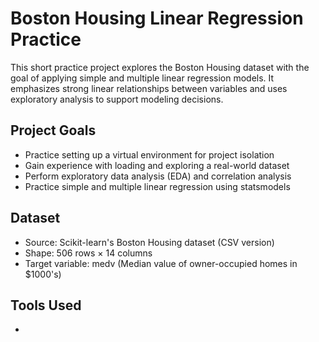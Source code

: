 # Boston Housing Linear Regression Practice

This short practice project explores the Boston Housing dataset with the goal of applying simple and multiple linear regression models. It emphasizes strong linear relationships between variables and uses exploratory analysis to support modeling decisions.

## Project Goals

- Practice setting up a virtual environment for project isolation
- Gain experience with loading and exploring a real-world dataset
- Perform exploratory data analysis (EDA) and correlation analysis
- Practice simple and multiple linear regression using statsmodels

## Dataset

- Source: Scikit-learn's Boston Housing dataset (CSV version)
- Shape: 506 rows × 14 columns
- Target variable: medv (Median value of owner-occupied homes in $1000's)

## Tools Used

- 
